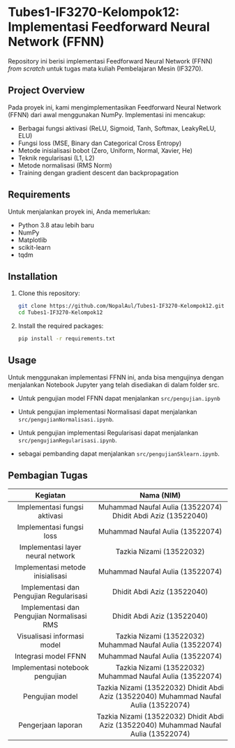 # Tubes1-IF3270-Kelompok12: Implementasi Feedforward Neural Network (FFNN)

Repository ini berisi implementasi Feedforward Neural Network (FFNN) *from scratch* untuk tugas mata kuliah Pembelajaran Mesin (IF3270).

## Project Overview

Pada proyek ini, kami mengimplementasikan Feedforward Neural Network (FFNN) dari awal menggunakan NumPy. Implementasi ini mencakup:

- Berbagai fungsi aktivasi (ReLU, Sigmoid, Tanh, Softmax, LeakyReLU, ELU)
- Fungsi loss (MSE, Binary dan Categorical Cross Entropy)
- Metode inisialisasi bobot (Zero, Uniform, Normal, Xavier, He)
- Teknik regularisasi (L1, L2)
- Metode normalisasi (RMS Norm)
- Training dengan gradient descent dan backpropagation

## Requirements

Untuk menjalankan proyek ini, Anda memerlukan:

- Python 3.8 atau lebih baru
- NumPy
- Matplotlib
- scikit-learn
- tqdm

## Installation

1. Clone this repository:

    ```bash
    git clone https://github.com/NopalAul/Tubes1-IF3270-Kelompok12.git
    cd Tubes1-IF3270-Kelompok12
    ```

2. Install the required packages:

    ```bash
    pip install -r requirements.txt
    ```

## Usage

Untuk menggunakan implementasi FFNN ini, anda bisa mengujinya dengan menjalankan Notebook Jupyter yang telah disediakan di dalam folder src.

- Untuk pengujian model FFNN dapat menjalankan `src/pengujian.ipynb`

- Untuk pengujian implementasi Normalisasi dapat menjalankan `src/pengujianNormalisasi.ipynb`.

- Untuk pengujian implementasi Regularisasi dapat menjalankan `src/pengujianRegularisasi.ipynb`.

- sebagai pembanding dapat menjalankan `src/pengujianSklearn.ipynb`.

## Pembagian Tugas

|                  Kegiatan                  |                                       Nama (NIM)                                      |
|:------------------------------------------:|:-------------------------------------------------------------------------------------:|
|        Implementasi fungsi aktivasi        |              Muhammad Naufal Aulia (13522074) Dhidit Abdi Aziz (13522040)             |
|          Implementasi fungsi loss          |                            Muhammad Naufal Aulia (13522074)                           |
|      Implementasi layer neural network     |                                Tazkia Nizami (13522032)                               |
|      Implementasi metode inisialisasi      |                            Muhammad Naufal Aulia (13522074)                           |
|   Implementasi dan Pengujian Regularisasi  |                              Dhidit Abdi Aziz (13522040)                              |
| Implementasi dan Pengujian Normalisasi RMS |                              Dhidit Abdi Aziz (13522040)                              |
|         Visualisasi informasi model        |               Tazkia Nizami (13522032) Muhammad Naufal Aulia (13522074)               |
|            Integrasi model FFNN            |                            Muhammad Naufal Aulia (13522074)                           |
|       Implementasi notebook pengujian      |               Tazkia Nizami (13522032) Muhammad Naufal Aulia (13522074)               |
|               Pengujian model              | Tazkia Nizami (13522032) Dhidit Abdi Aziz (13522040) Muhammad Naufal Aulia (13522074) |
|             Pengerjaan laporan             | Tazkia Nizami (13522032) Dhidit Abdi Aziz (13522040) Muhammad Naufal Aulia (13522074) |
